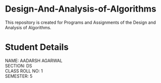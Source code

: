# Design-And-Analysis-of-Algorithms 
This repository is created for Programs and Assignments of the Design and Analysis of Algorithms.

# Student Details
NAME: AADARSH AGARWAL
<br/>
SECTION: DS
<br/>
CLASS ROLL NO: 1
<br/>
SEMESTER: 5
